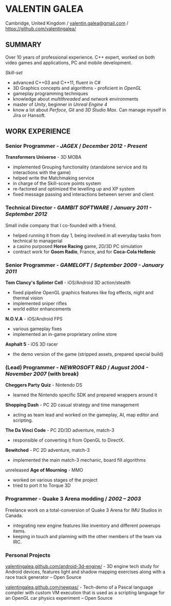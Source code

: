 ﻿# VALENTIN GALEA

Cambridge, United Kingdom / valentin.galea@gmail.com / https://github.com/valentingalea/

## SUMMARY

Over 10 years of professional experience. C++ expert, worked on both video games and applications, PC and mobile development. 

*Skill-set*
+ advanced C++03 and C++11, fluent in C#
+ 3D Graphics concepts and algorithms - proficient in _OpenGL_
+ gameplay programming techniques
+ knowledge about _multithreaded_ and _network_ environments
+ master of _Unity_, beginner in _Unreal Engine 4_
+ know a lot about _Perfoce_, _Git_ and _3D Studio Max_. Can manage myself in Jira or Hansoft.

## WORK EXPERIENCE

### Senior Programmer - *JAGEX* / *December 2012 - Present*
__Transformers Universe__ - 3D MOBA
+ implemented Grouping functionality (standalone service and its interactions with the game)
+ helped write the Matchmaking service
+ in charge of the Skill-score points system
+ re-factored and optimized the levelling up and XP system
+ fixed message passing and interactions between server and client 
  
### Technical Director - *GAMBIT SOFTWARE* / *January 2011 - September 2012*
Small indie company that I co-founded with a friend.
+ helped running it from day 1, being involved in all everyday tasks from technical to managerial
+ a casino purposed __Horse Racing__ game, 2D/3D PC simulation
+ contract work for __Goom Radio__, France, and for __Coca-Cola Hellenic__

### Senior Programmer - *GAMELOFT* / *September 2009 - January 2011*
__Tom Clancy's Splinter Cell__ - iOS/Android 3D action/stealth
+ fixed pipeline OpenGL graphics features like fog effects, night and thermal vision
+ implemented sniper rifles
+ world editor enhancements

__N.O.V.A__ - iOS/Android FPS
+ various gameplay fixes
+ implemented an in-game proprietary online store

__Asphalt 5__ - iOS 3D racer
+ the demo version of the game (stripped assets, prepared special build)

### (Lead) Programmer - *NEWROSOFT R&D* / *August 2004 - November 2007* (with break)

__Cheggers Party Quiz__ - Nintendo DS
+ learned the Nintendo specific SDK and prepared wrappers around it

__Shopping Dash__ - PC 2D casual strategy and time management
+ acting as team lead and worked on the gameplay, AI, map editor and scripting.

__The Da Vinci Code__ - PC 2D/3D adventure, match-3
+ responsible of converting it from OpenGL to DirectX.

__Bewitched__ - PC 2D adventure, match-3
+ implemented the main match-3 mechanic, board fill algorithms

unreleased __Age of Mourning__ - MMO
+ worked on various stages of the project
+ tried to port it to Torque 3D

### Programmer - Quake 3 Arena modding / *2002 – 2003*

Freelance work on a total-conversion of Quake 3 Arena for IMU Studios in Canada.
+ integrating new engine features like inventory and different powerups items.
+ keeping in touch and planning with the other members of the team via IRC.

### Personal Projects

[valentingalea.github.com/android-3d-engine/](http://valentingalea.github.io/android-3d-engine/) - 3D engine tech study for Android devices, features light and shadow mapping exercises along with a race track generator – Open Source

[valentingalea.github.com/newpas/](http://valentingalea.github.io/newpas/) - Tech-demo of a Pascal language compiler with custom VM execution that is used as a scripting language for an OpenGL car physics experiment – Open Source
